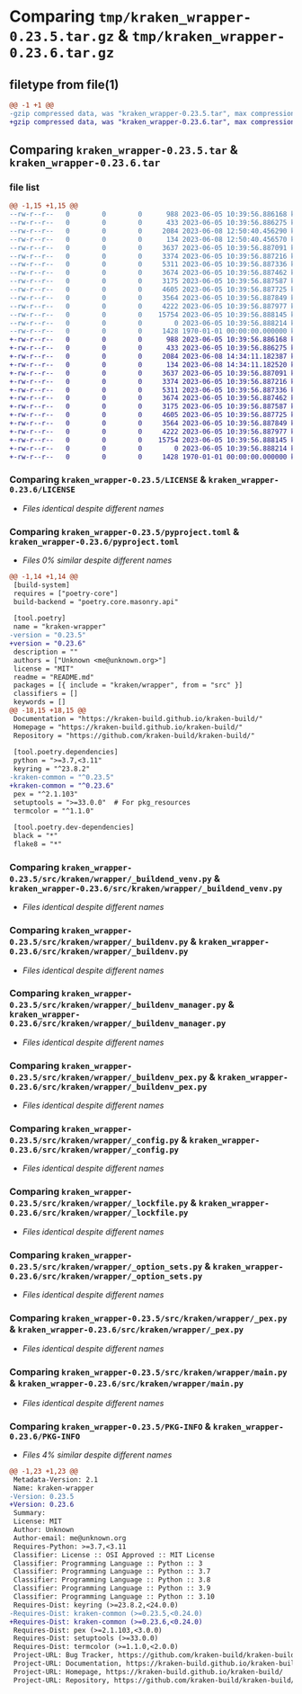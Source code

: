 # Comparing `tmp/kraken_wrapper-0.23.5.tar.gz` & `tmp/kraken_wrapper-0.23.6.tar.gz`

## filetype from file(1)

```diff
@@ -1 +1 @@
-gzip compressed data, was "kraken_wrapper-0.23.5.tar", max compression
+gzip compressed data, was "kraken_wrapper-0.23.6.tar", max compression
```

## Comparing `kraken_wrapper-0.23.5.tar` & `kraken_wrapper-0.23.6.tar`

### file list

```diff
@@ -1,15 +1,15 @@
--rw-r--r--   0        0        0      988 2023-06-05 10:39:56.886168 kraken_wrapper-0.23.5/LICENSE
--rw-r--r--   0        0        0      433 2023-06-05 10:39:56.886275 kraken_wrapper-0.23.5/README.md
--rw-r--r--   0        0        0     2084 2023-06-08 12:50:40.456290 kraken_wrapper-0.23.5/pyproject.toml
--rw-r--r--   0        0        0      134 2023-06-08 12:50:40.456570 kraken_wrapper-0.23.5/src/kraken/wrapper/__init__.py
--rw-r--r--   0        0        0     3637 2023-06-05 10:39:56.887091 kraken_wrapper-0.23.5/src/kraken/wrapper/_buildend_venv.py
--rw-r--r--   0        0        0     3374 2023-06-05 10:39:56.887216 kraken_wrapper-0.23.5/src/kraken/wrapper/_buildenv.py
--rw-r--r--   0        0        0     5311 2023-06-05 10:39:56.887336 kraken_wrapper-0.23.5/src/kraken/wrapper/_buildenv_manager.py
--rw-r--r--   0        0        0     3674 2023-06-05 10:39:56.887462 kraken_wrapper-0.23.5/src/kraken/wrapper/_buildenv_pex.py
--rw-r--r--   0        0        0     3175 2023-06-05 10:39:56.887587 kraken_wrapper-0.23.5/src/kraken/wrapper/_config.py
--rw-r--r--   0        0        0     4605 2023-06-05 10:39:56.887725 kraken_wrapper-0.23.5/src/kraken/wrapper/_lockfile.py
--rw-r--r--   0        0        0     3564 2023-06-05 10:39:56.887849 kraken_wrapper-0.23.5/src/kraken/wrapper/_option_sets.py
--rw-r--r--   0        0        0     4222 2023-06-05 10:39:56.887977 kraken_wrapper-0.23.5/src/kraken/wrapper/_pex.py
--rw-r--r--   0        0        0    15754 2023-06-05 10:39:56.888145 kraken_wrapper-0.23.5/src/kraken/wrapper/main.py
--rw-r--r--   0        0        0        0 2023-06-05 10:39:56.888214 kraken_wrapper-0.23.5/src/kraken/wrapper/py.typed
--rw-r--r--   0        0        0     1428 1970-01-01 00:00:00.000000 kraken_wrapper-0.23.5/PKG-INFO
+-rw-r--r--   0        0        0      988 2023-06-05 10:39:56.886168 kraken_wrapper-0.23.6/LICENSE
+-rw-r--r--   0        0        0      433 2023-06-05 10:39:56.886275 kraken_wrapper-0.23.6/README.md
+-rw-r--r--   0        0        0     2084 2023-06-08 14:34:11.182387 kraken_wrapper-0.23.6/pyproject.toml
+-rw-r--r--   0        0        0      134 2023-06-08 14:34:11.182520 kraken_wrapper-0.23.6/src/kraken/wrapper/__init__.py
+-rw-r--r--   0        0        0     3637 2023-06-05 10:39:56.887091 kraken_wrapper-0.23.6/src/kraken/wrapper/_buildend_venv.py
+-rw-r--r--   0        0        0     3374 2023-06-05 10:39:56.887216 kraken_wrapper-0.23.6/src/kraken/wrapper/_buildenv.py
+-rw-r--r--   0        0        0     5311 2023-06-05 10:39:56.887336 kraken_wrapper-0.23.6/src/kraken/wrapper/_buildenv_manager.py
+-rw-r--r--   0        0        0     3674 2023-06-05 10:39:56.887462 kraken_wrapper-0.23.6/src/kraken/wrapper/_buildenv_pex.py
+-rw-r--r--   0        0        0     3175 2023-06-05 10:39:56.887587 kraken_wrapper-0.23.6/src/kraken/wrapper/_config.py
+-rw-r--r--   0        0        0     4605 2023-06-05 10:39:56.887725 kraken_wrapper-0.23.6/src/kraken/wrapper/_lockfile.py
+-rw-r--r--   0        0        0     3564 2023-06-05 10:39:56.887849 kraken_wrapper-0.23.6/src/kraken/wrapper/_option_sets.py
+-rw-r--r--   0        0        0     4222 2023-06-05 10:39:56.887977 kraken_wrapper-0.23.6/src/kraken/wrapper/_pex.py
+-rw-r--r--   0        0        0    15754 2023-06-05 10:39:56.888145 kraken_wrapper-0.23.6/src/kraken/wrapper/main.py
+-rw-r--r--   0        0        0        0 2023-06-05 10:39:56.888214 kraken_wrapper-0.23.6/src/kraken/wrapper/py.typed
+-rw-r--r--   0        0        0     1428 1970-01-01 00:00:00.000000 kraken_wrapper-0.23.6/PKG-INFO
```

### Comparing `kraken_wrapper-0.23.5/LICENSE` & `kraken_wrapper-0.23.6/LICENSE`

 * *Files identical despite different names*

### Comparing `kraken_wrapper-0.23.5/pyproject.toml` & `kraken_wrapper-0.23.6/pyproject.toml`

 * *Files 0% similar despite different names*

```diff
@@ -1,14 +1,14 @@
 [build-system]
 requires = ["poetry-core"]
 build-backend = "poetry.core.masonry.api"
 
 [tool.poetry]
 name = "kraken-wrapper"
-version = "0.23.5"
+version = "0.23.6"
 description = ""
 authors = ["Unknown <me@unknown.org>"]
 license = "MIT"
 readme = "README.md"
 packages = [{ include = "kraken/wrapper", from = "src" }]
 classifiers = []
 keywords = []
@@ -18,15 +18,15 @@
 Documentation = "https://kraken-build.github.io/kraken-build/"
 Homepage = "https://kraken-build.github.io/kraken-build/"
 Repository = "https://github.com/kraken-build/kraken-build/"
 
 [tool.poetry.dependencies]
 python = ">=3.7,<3.11"
 keyring = "^23.8.2"
-kraken-common = "^0.23.5"
+kraken-common = "^0.23.6"
 pex = "^2.1.103"
 setuptools = ">=33.0.0"  # For pkg_resources
 termcolor = "^1.1.0"
 
 [tool.poetry.dev-dependencies]
 black = "*"
 flake8 = "*"
```

### Comparing `kraken_wrapper-0.23.5/src/kraken/wrapper/_buildend_venv.py` & `kraken_wrapper-0.23.6/src/kraken/wrapper/_buildend_venv.py`

 * *Files identical despite different names*

### Comparing `kraken_wrapper-0.23.5/src/kraken/wrapper/_buildenv.py` & `kraken_wrapper-0.23.6/src/kraken/wrapper/_buildenv.py`

 * *Files identical despite different names*

### Comparing `kraken_wrapper-0.23.5/src/kraken/wrapper/_buildenv_manager.py` & `kraken_wrapper-0.23.6/src/kraken/wrapper/_buildenv_manager.py`

 * *Files identical despite different names*

### Comparing `kraken_wrapper-0.23.5/src/kraken/wrapper/_buildenv_pex.py` & `kraken_wrapper-0.23.6/src/kraken/wrapper/_buildenv_pex.py`

 * *Files identical despite different names*

### Comparing `kraken_wrapper-0.23.5/src/kraken/wrapper/_config.py` & `kraken_wrapper-0.23.6/src/kraken/wrapper/_config.py`

 * *Files identical despite different names*

### Comparing `kraken_wrapper-0.23.5/src/kraken/wrapper/_lockfile.py` & `kraken_wrapper-0.23.6/src/kraken/wrapper/_lockfile.py`

 * *Files identical despite different names*

### Comparing `kraken_wrapper-0.23.5/src/kraken/wrapper/_option_sets.py` & `kraken_wrapper-0.23.6/src/kraken/wrapper/_option_sets.py`

 * *Files identical despite different names*

### Comparing `kraken_wrapper-0.23.5/src/kraken/wrapper/_pex.py` & `kraken_wrapper-0.23.6/src/kraken/wrapper/_pex.py`

 * *Files identical despite different names*

### Comparing `kraken_wrapper-0.23.5/src/kraken/wrapper/main.py` & `kraken_wrapper-0.23.6/src/kraken/wrapper/main.py`

 * *Files identical despite different names*

### Comparing `kraken_wrapper-0.23.5/PKG-INFO` & `kraken_wrapper-0.23.6/PKG-INFO`

 * *Files 4% similar despite different names*

```diff
@@ -1,23 +1,23 @@
 Metadata-Version: 2.1
 Name: kraken-wrapper
-Version: 0.23.5
+Version: 0.23.6
 Summary: 
 License: MIT
 Author: Unknown
 Author-email: me@unknown.org
 Requires-Python: >=3.7,<3.11
 Classifier: License :: OSI Approved :: MIT License
 Classifier: Programming Language :: Python :: 3
 Classifier: Programming Language :: Python :: 3.7
 Classifier: Programming Language :: Python :: 3.8
 Classifier: Programming Language :: Python :: 3.9
 Classifier: Programming Language :: Python :: 3.10
 Requires-Dist: keyring (>=23.8.2,<24.0.0)
-Requires-Dist: kraken-common (>=0.23.5,<0.24.0)
+Requires-Dist: kraken-common (>=0.23.6,<0.24.0)
 Requires-Dist: pex (>=2.1.103,<3.0.0)
 Requires-Dist: setuptools (>=33.0.0)
 Requires-Dist: termcolor (>=1.1.0,<2.0.0)
 Project-URL: Bug Tracker, https://github.com/kraken-build/kraken-build/issues
 Project-URL: Documentation, https://kraken-build.github.io/kraken-build/
 Project-URL: Homepage, https://kraken-build.github.io/kraken-build/
 Project-URL: Repository, https://github.com/kraken-build/kraken-build/
```

